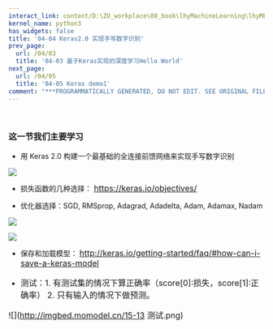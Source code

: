 ```yaml
---
interact_link: content/D:\ZU_workplace\08_book\lhyMachineLearning\lhyML\content\04/04.ipynb
kernel_name: python3
has_widgets: false
title: '04-04 Keras2.0 实现手写数字识别'
prev_page:
  url: /04/03
  title: '04-03 基于Keras实现的深度学习Hello World'
next_page:
  url: /04/05
  title: '04-05 Keras demo1'
comment: "***PROGRAMMATICALLY GENERATED, DO NOT EDIT. SEE ORIGINAL FILES IN /content***"
---
```


<br>

### 这一节我们主要学习
+ 用 Keras 2.0 构建一个最基础的全连接前馈网络来实现手写数字识别


![](https://imgbed.momodel.cn/16-1.png)

+ 损失函数的几种选择：<font size=3.5> https://keras.io/objectives/ </font >

+ 优化器选择：SGD, RMSprop, Adagrad, Adadelta, Adam, Adamax, Nadam

![](https://imgbed.momodel.cn/16-2.png)

![](https://imgbed.momodel.cn/16-3.png)

+ 保存和加载模型： <font size=3.5>http://keras.io/getting-started/faq/#how-can-i-save-a-keras-model <font>

+ 测试：1. 有测试集的情况下算正确率（score[0]:损失，score[1]:正确率） 2. 只有输入的情况下做预测。

![](http://imgbed.momodel.cn/15-13 测试.png)

